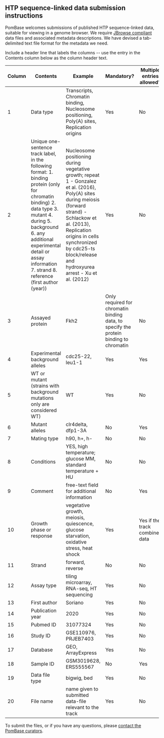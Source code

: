 ## HTP sequence-linked data submission instructions

PomBase welcomes submissions of published HTP sequence-linked data,
suitable for viewing in a genome browser. We require [JBrowse
compliant](https://www.pombase.org/faq/data-submission-and-formats)
data files and associated metadata descriptions. We have devised a
tab-delimited text file format for the metadata we need.

Include a header line that labels the columns -- use the entry in the
Contents column below as the column header text.

Column | Contents | Example | Mandatory? | Multiple entries allowed?
-------|----------|---------|------------|--------------------------
1 | Data type | Transcripts, Chromatin binding, Nucleosome positioning, Poly(A) sites, Replication origins | Yes | No
2 | Unique one-sentence track label, in the following format: 1. binding protein (only for chromatin binding) 2. data type 3. mutant 4. during 5. background 6. any additional experimental detail or assay information 7. strand 8. reference (first author (year)) | Nucleosome positioning during vegetative growth; repeat 1 - Gonzalez et al. (2016), Poly(A) sites during meiosis (forward strand) - Schlackow et al. (2013), Replication origins in cells synchronized by cdc25-ts block/release and hydroxyurea arrest - Xu et al. (2012)  | Yes | No
3 | Assayed protein | Fkh2 | Only required for chromatin binding data, to specify the protein binding to chromatin | No
4 | Experimental background alleles | cdc25-22, leu1-1 | Yes | Yes
5 | WT or mutant (strains with background mutations only are considered WT) | WT | Yes | No
6 | Mutant alleles | clr4delta, dfp1-3A | No | Yes
7 | Mating type | h90, h+, h- | No | No
8 | Conditions | YES, high temperature; glucose MM, standard temperature + HU | No | No
9 | Comment | free-text field for additional information | No | Yes
10 | Growth phase or response | vegetative growth, meiosis,  quiescence, glucose starvation, oxidative stress, heat shock | Yes | Yes if the track combines data
11 | Strand | forward, reverse | No | No
12 | Assay type | tiling microarray, RNA-seq, HT sequencing  | Yes | No
13 | First author | Soriano | Yes | No
14 | Publication year | 2020 | Yes | No
15 | Pubmed ID | 31077324 | Yes | No
16 | Study ID | GSE110976, PRJEB7403| Yes | No
17 | Database | GEO, ArrayExpress | Yes | No
18 | Sample ID | GSM3019628, ERS555567 | No | Yes
19 | Data file type | bigwig, bed | Yes | No
20 | File name | name given to submitted data-file relevant to the track | Yes | No

To submit the files, or if you have any questions, please [contact the PomBase curators](mailto:helpdesk@pombase.org).

